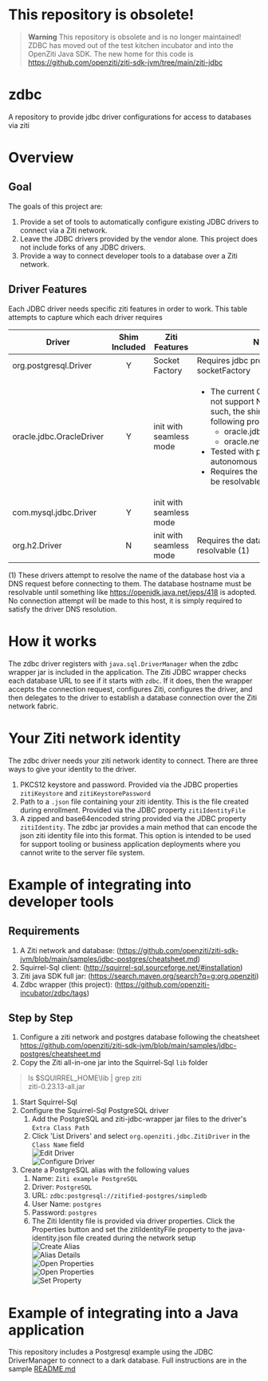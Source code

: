 # This repository is obsolete!

> **Warning**
> This repository is obsolete and is no longer maintained!
> ZDBC has moved out of the test kitchen incubator and into the OpenZiti Java SDK. 
> The new home for this code is https://github.com/openziti/ziti-sdk-jvm/tree/main/ziti-jdbc

# zdbc
A repository to provide jdbc driver configurations for access to databases via ziti

# Overview
## Goal
The goals of this project are:

1.  Provide a set of tools to automatically configure existing JDBC drivers to connect via a Ziti network.
1.  Leave the JDBC drivers provided by the vendor alone.  This project does not include forks of any JDBC drivers.
1.  Provide a way to connect developer tools to a database over a Ziti network.

## Driver Features
Each JDBC driver needs specific ziti features in order to work.  This table attempts to capture which each driver requires

| Driver | Shim Included | Ziti Features | Notes |
| ------ | :------------:| ------------- | ----- |
| org.postgresql.Driver | Y | Socket Factory | Requires jdbc property socketFactory |
| oracle.jdbc.OracleDriver | Y | init with seamless mode | <ul><li>The current Oracle shim does not support NIO or OOB. As such, the shim will set the following property values <ul><li>oracle.jdbc.javaNetNio=false</li><li>oracle.net.disableOob=false</li></ul></li><li>Tested with public and private autonomous databases</li><li>Requires the database host to be resolvable (1)</li></ul> |
| com.mysql.jdbc.Driver | Y | init with seamless mode | |
| org.h2.Driver | N | init with seamless mode | Requires the database host to be resolvable (1) |

(1) These drivers attempt to resolve the name of the database host via a DNS request before connecting to them. The database hostname must be resolvable until something like <https://openjdk.java.net/jeps/418> is adopted. No connection attempt will be made to this host, it is simply required to satisfy the driver DNS resolution.

# How it works
The zdbc driver registers with `java.sql.DriverManager` when the zdbc wrapper jar is included in the application.  The Ziti JDBC wrapper checks each database URL to see if it starts with `zdbc`.  If it does, then the wrapper accepts the connection request, configures Ziti,  configures the driver,  and then delegates to the driver to establish a database connection over the Ziti network fabric.

# Your Ziti network identity
The zdbc driver needs your ziti network identity to connect.  There are three ways to give your identity to the driver.
1. PKCS12 keystore and password.  Provided via the JDBC properties `zitiKeystore` and `zitiKeystorePassword`
1. Path to a `.json` file containing your ziti identity.  This is the file created during enrollment.  Provided via the JDBC property `zitiIdentityFile`
1. A zipped and base64encoded string provided via the JDBC property `zitiIdentity`.  The zdbc jar provides a main method that can encode the json ziti identity file into this format.  This option is intended to be used for support tooling or business application deployments where you cannot write to the server file system.

# Example of integrating into developer tools
## Requirements
1.  A Ziti network and database: (https://github.com/openziti/ziti-sdk-jvm/blob/main/samples/jdbc-postgres/cheatsheet.md) 
1.  Squirrel-Sql client: (http://squirrel-sql.sourceforge.net/#installation)
1.  Ziti java SDK full jar: (https://search.maven.org/search?q=g:org.openziti)
1.  Zdbc wrapper (this project): (https://github.com/openziti-incubator/zdbc/tags)

## Step by Step
1.  Configure a ziti network and postgres database following the cheatsheet <https://github.com/openziti/ziti-sdk-jvm/blob/main/samples/jdbc-postgres/cheatsheet.md> 
1.  Copy the Ziti all-in-one jar into the Squirrel-Sql `lib` folder

> ls $SQUIRREL_HOME\lib | grep ziti <br>
  ziti-0.23.13-all.jar

1.  Start Squirrel-Sql
1.  Configure the Squirrel-Sql PostgreSQL driver
    1. Add the PostgreSQL and ziti-jdbc-wrapper jar files to the driver's `Extra Class Path`
    1. Click 'List Drivers' and select `org.openziti.jdbc.ZitiDriver` in the `Class Name` field
    <br>![Edit Driver](/images/Driver-Edit.png)
    <br>![Configure Driver](/images/Driver-Details.png)
1.  Create a PostgreSQL alias with the following values
    1. Name: `Ziti example PostgreSQL`
    1. Driver: `PostgreSQL`
    1. URL: `zdbc:postgresql://zitified-postgres/simpledb`
    1. User Name: `postgres`
    1. Password: `postgres`
    1. The Ziti Identity file is provided via driver properties.   Click the Properties button and set the zitiIdentityFile property to the java-identity.json file created during the network setup
    <br>![Create Alias](/images/Alias-Create.png)
    <br>![Alias Details](/images/Alias-Details.png)
    <br>![Open Properties](/images/Alias-OpenProps.png)
    <br>![Open Properties](/images/Alias-SelectProps.png)
    <br>![Set Property](/images/Alias-SetProp.png)

# Example of integrating into a Java application
This repository includes a Postgresql example using the JDBC DriverManager to connect to a dark database.
Full instructions are in the sample [README.md](samples/postgresql/README.md)
